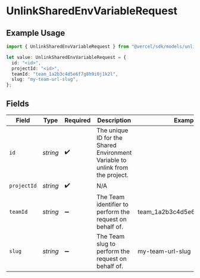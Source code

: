 # UnlinkSharedEnvVariableRequest

## Example Usage

```typescript
import { UnlinkSharedEnvVariableRequest } from "@vercel/sdk/models/unlinksharedenvvariableop.js";

let value: UnlinkSharedEnvVariableRequest = {
  id: "<id>",
  projectId: "<id>",
  teamId: "team_1a2b3c4d5e6f7g8h9i0j1k2l",
  slug: "my-team-url-slug",
};
```

## Fields

| Field                                                                         | Type                                                                          | Required                                                                      | Description                                                                   | Example                                                                       |
| ----------------------------------------------------------------------------- | ----------------------------------------------------------------------------- | ----------------------------------------------------------------------------- | ----------------------------------------------------------------------------- | ----------------------------------------------------------------------------- |
| `id`                                                                          | *string*                                                                      | :heavy_check_mark:                                                            | The unique ID for the Shared Environment Variable to unlink from the project. |                                                                               |
| `projectId`                                                                   | *string*                                                                      | :heavy_check_mark:                                                            | N/A                                                                           |                                                                               |
| `teamId`                                                                      | *string*                                                                      | :heavy_minus_sign:                                                            | The Team identifier to perform the request on behalf of.                      | team_1a2b3c4d5e6f7g8h9i0j1k2l                                                 |
| `slug`                                                                        | *string*                                                                      | :heavy_minus_sign:                                                            | The Team slug to perform the request on behalf of.                            | my-team-url-slug                                                              |
